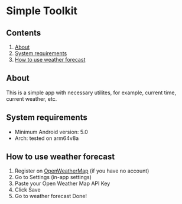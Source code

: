 # Simple Toolkit
## Contents
1. [About](#about)
2. [System requirements](#system-requirements)
3. [How to use weather forecast](#how-to-use-weather-forecast)
## About
This is a simple app with necessary utilites, for example, current time, current weather, etc.
## System requirements
* Minimum Android version: 5.0
* Arch: tested on arm64v8a
## How to use weather forecast
1. Register on [OpenWeatherMap](https://openweathermap.org/) (if you have no account)
2. Go to Settings (in-app settings)
3. Paste your Open Weather Map API Key
4. Click Save
5. Go to weather forecast
Done!
